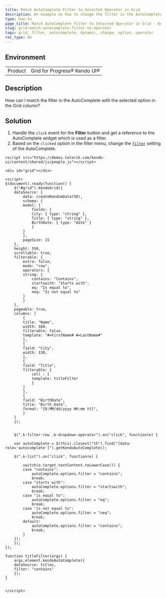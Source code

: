 ```yaml
---
title: Match AutoComplete Filter to Selected Operator in Grid
description: An example on how to change the filter in the AutoComplete to match the selected operator in a Kendo UI Grid.
type: how-to
page_title: Match AutoComplete Filter to Selected Operator in Grid - Kendo UI Grid for jQuery
slug: grid-match-autocomplete-filter-to-operator
tags: grid, filter, autocomplete, dynamic, change, option, operator
res_type: kb
---
```


## Environment

<table>
 <tr>
  <td>Product</td>
  <td>Grid for Progress® Kendo UI®</td>
 </tr>
</table>

## Description

How can I match the filter in the AutoComplete with the selected option in the Grid column?

## Solution

1. Handle the `click` event for the **Filter** button and get a reference to the AutoComplete widget which is used as a filter.
1. Based on the `clicked` option in the filter menu, change the [`filter`](https://docs.telerik.com/kendo-ui/api/javascript/ui/autocomplete/configuration/filter) setting of the AutoComplete.

```dojo
<script src="https://demos.telerik.com/kendo-ui/content/shared/js/people.js"></script>

<div id="grid"></div>

<script>
$(document).ready(function() {
    $("#grid").kendoGrid({
    dataSource: {
        data: createRandomData(50),
        schema: {
        model: {
            fields: {
            City: { type: "string" },
            Title: { type: "string" },
            BirthDate: { type: "date" }
            }
        }
        },
        pageSize: 15
    },
    height: 550,
    scrollable: true,
    filterable: {
        extra: false,
        mode: "row",
        operators: {
        string: {
            contains: "Contains",
            startswith: "Starts with",
            eq: "Is equal to",
            neq: "Is not equal to"
        }
        }
    },
    pageable: true,
    columns: [
        {
        title: "Name",
        width: 160,
        filterable: false,
        template: "#=FirstName# #=LastName#"
        },
        {
        field: "City",
        width: 130,
        },
        {
        field: "Title",
        filterable: {
            cell : {
            template: titleFilter
            }
        }
        },
        {
        field: "BirthDate",
        title: "Birth Date",
        format: "{0:MM/dd/yyyy HH:mm tt}",
        }
    ]
    });


    $(".k-filter-row .k-dropdown-operator").on("click", function(e) {

    var autoComplete = $(this).closest("th").find("[data-role='autocomplete']").getKendoAutoComplete();

    $(".k-list").on("click", function(e) {

        switch(e.target.textContent.toLowerCase()) {
        case "contains":
            autoComplete.options.filter = "contains";
            break;
        case "starts with":
            autoComplete.options.filter = "startswith";
            break;
        case "is equal to":
            autoComplete.options.filter = "eq";
            break;
        case "is not equal to":
            autoComplete.options.filter = "neq";
            break;
        default:
            autoComplete.options.filter = "contains";
            break;
        }
    });
    });
});

function titleFilter(args) {
    args.element.kendoAutoComplete({
    dataSource: titles,
    filter: "contains"
    });
}


</script>
```
